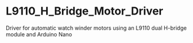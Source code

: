 # L9110_H_Bridge_Motor_Driver
Driver for automatic watch winder motors using an L9110 dual H-bridge module and Arduino Nano
